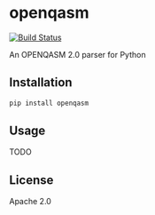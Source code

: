 # openqasm

[![Build Status][openqasm-ti]][openqasm-tu]

An OPENQASM 2.0 parser for Python

## Installation

```sh
pip install openqasm
```

## Usage

TODO

## License

Apache 2.0

[openqasm-ti]: https://img.shields.io/travis/qevedo/openqasm/master.svg
[openqasm-tu]: https://travis-ci.com/qevedo/openqasm

